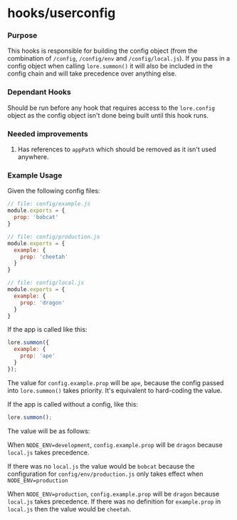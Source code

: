 # hooks/userconfig

### Purpose

This hooks is responsible for building the config object (from the combination of `/config`, `/config/env` and 
`/config/local.js`).  If you pass in a config object when calling `lore.summon()` it will also be included in the
config chain and will take precedence over anything else.

### Dependant Hooks

Should be run before any hook that requires access to the `lore.config` object as the config object isn't done being
built until this hook runs.

### Needed improvements

1. Has references to `appPath` which should be removed as it isn't used anywhere.


### Example Usage

Given the following config files:

```js
// file: config/example.js
module.exports = {
  prop: 'bobcat'
}

// file: config/production.js
module.exports = {
  example: {
    prop: 'cheetah'
  }
}

// file: config/local.js
module.exports = {
  example: {
    prop: 'dragon'
  }
}

```

If the app is called like this:

```js
lore.summon({
  example: {
    prop: 'ape'
  }
});
```

The value for `config.example.prop` will be `ape`, because the config passed into `lore.summon()` takes priority. It's
equivalent to hard-coding the value. 

If the app is called without a config, like this:

```js
lore.summon();
```

The value will be as follows:

When `NODE_ENV=development`, `config.example.prop` will be `dragon` because `local.js` takes precedence.  

If there was no `local.js` the value would be `bobcat` because the configuration for `config/env/production.js` 
only takes effect when `NODE_ENV=production`

When `NODE_ENV=production`, `config.example.prop` will be `dragon` because `local.js` takes precedence. If there was
no definition for `example.prop` in `local.js` then the value would be `cheetah`.
